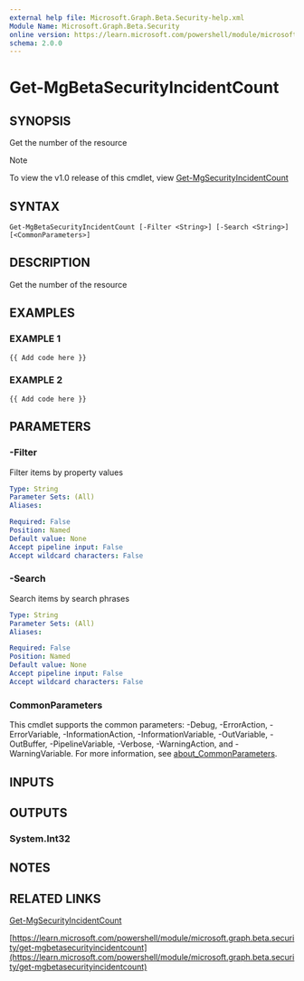 ```yaml
---
external help file: Microsoft.Graph.Beta.Security-help.xml
Module Name: Microsoft.Graph.Beta.Security
online version: https://learn.microsoft.com/powershell/module/microsoft.graph.beta.security/get-mgbetasecurityincidentcount
schema: 2.0.0
---
```


# Get-MgBetaSecurityIncidentCount

## SYNOPSIS
Get the number of the resource

> [!NOTE]
> To view the v1.0 release of this cmdlet, view [Get-MgSecurityIncidentCount](/powershell/module/Microsoft.Graph.Security/Get-MgSecurityIncidentCount?view=graph-powershell-1.0)

## SYNTAX

```
Get-MgBetaSecurityIncidentCount [-Filter <String>] [-Search <String>] [<CommonParameters>]
```

## DESCRIPTION
Get the number of the resource

## EXAMPLES

### EXAMPLE 1
```
{{ Add code here }}
```

### EXAMPLE 2
```
{{ Add code here }}
```

## PARAMETERS

### -Filter
Filter items by property values

```yaml
Type: String
Parameter Sets: (All)
Aliases:

Required: False
Position: Named
Default value: None
Accept pipeline input: False
Accept wildcard characters: False
```

### -Search
Search items by search phrases

```yaml
Type: String
Parameter Sets: (All)
Aliases:

Required: False
Position: Named
Default value: None
Accept pipeline input: False
Accept wildcard characters: False
```

### CommonParameters
This cmdlet supports the common parameters: -Debug, -ErrorAction, -ErrorVariable, -InformationAction, -InformationVariable, -OutVariable, -OutBuffer, -PipelineVariable, -Verbose, -WarningAction, and -WarningVariable. For more information, see [about_CommonParameters](http://go.microsoft.com/fwlink/?LinkID=113216).

## INPUTS

## OUTPUTS

### System.Int32
## NOTES

## RELATED LINKS
[Get-MgSecurityIncidentCount](/powershell/module/Microsoft.Graph.Security/Get-MgSecurityIncidentCount?view=graph-powershell-1.0)

[https://learn.microsoft.com/powershell/module/microsoft.graph.beta.security/get-mgbetasecurityincidentcount](https://learn.microsoft.com/powershell/module/microsoft.graph.beta.security/get-mgbetasecurityincidentcount)


